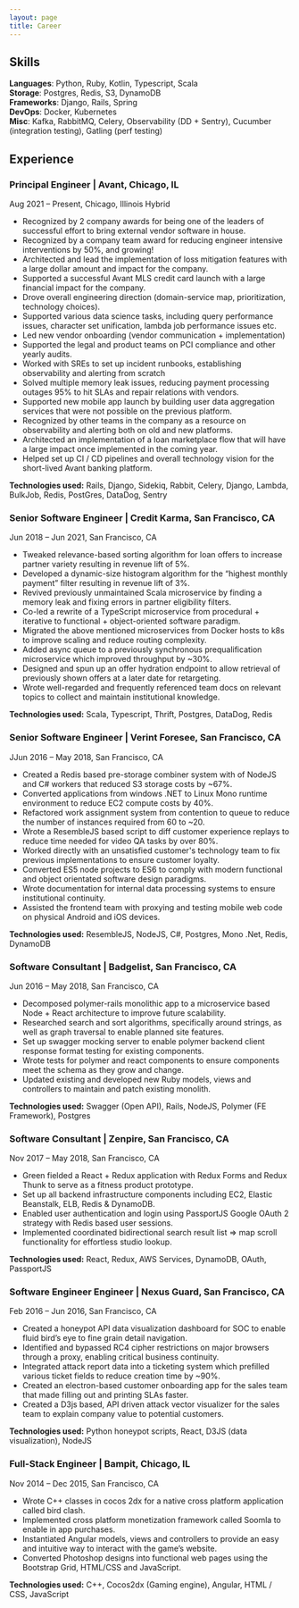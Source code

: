 ```yaml
---
layout: page
title: Career
---
```


## Skills

**Languages**: Python, Ruby, Kotlin, Typescript, Scala<br/>
**Storage**: Postgres, Redis, S3, DynamoDB<br/>
**Frameworks**: Django, Rails, Spring<br/>
**DevOps**: Docker, Kubernetes<br/>
**Misc**: Kafka, RabbitMQ, Celery, Observability (DD + Sentry), Cucumber (integration testing), Gatling (perf testing)

## Experience

### Principal Engineer | Avant, Chicago, IL

Aug 2021 – Present, Chicago, Illinois Hybrid

- Recognized by 2 company awards for being one of the leaders of successful effort to bring external vendor software in house.
- Recognized by a company team award for reducing engineer intensive interventions by 50%, and growing!
- Architected and lead the implementation of loss mitigation features with a large dollar amount and impact for the company.
- Supported a successful Avant MLS credit card launch with a large financial impact for the company.
- Drove overall engineering direction (domain-service map, prioritization, technology choices).
- Supported various data science tasks, including query performance issues, character set unification, lambda job performance issues etc.
- Led new vendor onboarding (vendor communication + implementation)
- Supported the legal and product teams on PCI compliance and other  yearly audits.
- Worked with SREs to set up incident runbooks, establishing observability and alerting from scratch
- Solved multiple memory leak issues, reducing payment processing outages 95% to hit SLAs and repair relations with vendors.
- Supported new mobile app launch by building user data aggregation services that were not possible on the previous platform.
- Recognized by other teams in the company as a resource on observability and alerting both on old and new platforms.
- Architected an implementation of a loan marketplace flow that will have a large impact once implemented in the coming year.
- Helped set up CI / CD pipelines and overall technology vision for the short-lived Avant banking platform.

**Technologies used:** Rails, Django, Sidekiq, Rabbit, Celery, Django, Lambda, BulkJob, Redis, PostGres, DataDog, Sentry

### Senior Software Engineer | Credit Karma, San Francisco, CA 

Jun 2018 – Jun 2021, San Francisco, CA

- Tweaked relevance-based sorting algorithm for loan offers to increase partner variety resulting in revenue lift of 5%.
- Developed a dynamic-size histogram algorithm for the “highest monthly payment” filter resulting in revenue lift of 3%.
- Revived previously unmaintained Scala microservice by finding a memory leak and fixing errors in partner eligibility filters.
- Co-led a rewrite of a TypeScript microservice from procedural + iterative to functional + object-oriented software paradigm.
- Migrated the above mentioned microservices from Docker hosts to k8s to improve scaling and reduce routing complexity.
- Added async queue to a previously synchronous prequalification microservice which improved throughput by ~30%.
- Designed and spun up an offer hydration endpoint to allow retrieval of previously shown offers at a later date for retargeting.
- Wrote well-regarded and frequently referenced team docs on relevant topics to collect and maintain institutional knowledge.

**Technologies used:** Scala, Typescript, Thrift, Postgres, DataDog, Redis

### Senior Software Engineer | Verint Foresee, San Francisco, CA 

JJun 2016 – May 2018, San Francisco, CA

- Created a Redis based pre-storage combiner system with of NodeJS and C# workers that reduced S3 storage costs by ~67%.
- Converted applications from windows .NET to Linux Mono runtime environment to reduce EC2 compute costs by 40%.
- Refactored work assignment system from contention to queue to reduce the number of instances required from 60 to ~20.
- Wrote a ResembleJS based script to diff customer experience replays to reduce time needed for video QA tasks by over 80%.
- Worked directly with an unsatisfied customer's technology team to fix previous implementations to ensure customer loyalty.
- Converted ES5 node projects to ES6 to comply with modern functional and object orientated software design paradigms.
- Wrote documentation for internal data processing systems to ensure institutional continuity.
- Assisted the frontend team with proxying and testing mobile web code on physical Android and iOS devices.

**Technologies used:** ResembleJS, NodeJS, C#, Postgres, Mono .Net, Redis, DynamoDB

### Software Consultant | Badgelist, San Francisco, CA 

Jun 2016 – May 2018, San Francisco, CA

- Decomposed polymer-rails monolithic app to a microservice based Node + React architecture to improve future scalability.
- Researched search and sort algorithms, specifically around strings, as well as graph traversal to enable planned site features.
- Set up swagger mocking server to enable polymer backend client response format testing for existing components.
- Wrote tests for polymer and react components to ensure components meet the schema as they grow and change.
- Updated existing and developed new Ruby models, views and controllers to maintain and patch existing monolith.

**Technologies used:** Swagger (Open API), Rails, NodeJS, Polymer (FE Framework), Postgres

### Software Consultant | Zenpire, San Francisco, CA

Nov 2017 – May 2018, San Francisco, CA

- Green fielded a React + Redux application with Redux Forms and Redux Thunk to serve as a fitness product prototype.
- Set up all backend infrastructure components including EC2, Elastic Beanstalk, ELB, Redis & DynamoDB.
- Enabled user authentication and login using PassportJS Google OAuth 2 strategy with Redis based user sessions.
- Implemented coordinated bidirectional search result list => map scroll functionality for effortless studio lookup.

**Technologies used:** React, Redux, AWS Services, DynamoDB, OAuth, PassportJS


### Software Engineer Engineer | Nexus Guard, San Francisco, CA 

Feb 2016 – Jun 2016, San Francisco, CA

- Created a honeypot API data visualization dashboard for SOC to enable fluid bird’s eye to fine grain detail navigation.
- Identified and bypassed RC4 cipher restrictions on major browsers through a proxy, enabling critical business continuity.
- Integrated attack report data into a ticketing system which prefilled various ticket fields to reduce creation time by ~90%.
- Created an electron-based customer onboarding app for the sales team that made filling out and printing SLAs faster.
- Created a D3js based, API driven attack vector visualizer for the sales team to explain company value to potential customers.

**Technologies used:** Python honeypot scripts, React, D3JS (data visualization), NodeJS


### Full-Stack Engineer | Bampit, Chicago, IL  

Nov 2014 – Dec 2015, San Francisco, CA

- Wrote C++ classes in cocos 2dx for a native cross platform application called bird clash.
- Implemented cross platform monetization framework called Soomla to enable in app purchases.
- Instantiated Angular models, views and controllers to provide an easy and intuitive way to interact with the game’s website.
- Converted Photoshop designs into functional web pages using the Bootstrap Grid, HTML/CSS and JavaScript.

**Technologies used:** C++, Cocos2dx (Gaming engine), Angular, HTML / CSS, JavaScript